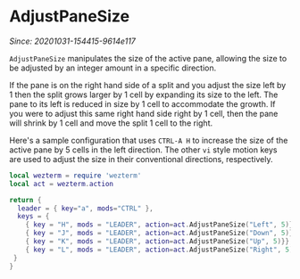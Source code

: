 # AdjustPaneSize

*Since: 20201031-154415-9614e117*

`AdjustPaneSize` manipulates the size of the active pane, allowing the
size to be adjusted by an integer amount in a specific direction.

If the pane is on the right hand side of a split and you adjust the size
left by 1 then the split grows larger by 1 cell by expanding its size to
the left.  The pane to its left is reduced in size by 1 cell to accommodate
the growth.   If you were to adjust this same right hand side right by 1 cell,
then the pane will shrink by 1 cell and move the split 1 cell to the right.

Here's a sample configuration that uses `CTRL-A H` to increase the size
of the active pane by 5 cells in the left direction.  The other `vi` style
motion keys are used to adjust the size in their conventional directions,
respectively.

```lua
local wezterm = require 'wezterm'
local act = wezterm.action

return {
  leader = { key="a", mods="CTRL" },
  keys = {
    { key = "H", mods = "LEADER", action=act.AdjustPaneSize("Left", 5)}},
    { key = "J", mods = "LEADER", action=act.AdjustPaneSize("Down", 5)}},
    { key = "K", mods = "LEADER", action=act.AdjustPaneSize("Up", 5)}},
    { key = "L", mods = "LEADER", action=act.AdjustPaneSize("Right", 5)}},
 }
}
```
